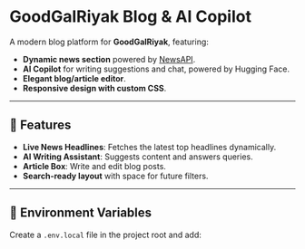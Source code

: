 # GoodGalRiyak Blog & AI Copilot

A modern blog platform for **GoodGalRiyak**, featuring:
- **Dynamic news section** powered by [NewsAPI](https://newsapi.org/).
- **AI Copilot** for writing suggestions and chat, powered by Hugging Face.
- **Elegant blog/article editor**.
- **Responsive design with custom CSS**.

---

## 🚀 Features
- **Live News Headlines**: Fetches the latest top headlines dynamically.
- **AI Writing Assistant**: Suggests content and answers queries.
- **Article Box**: Write and edit blog posts.
- **Search-ready layout** with space for future filters.

---

## 🔑 Environment Variables
Create a `.env.local` file in the project root and add:
